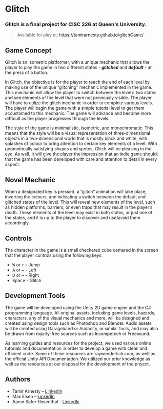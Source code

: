 # Glitch
### Glitch is a final project for CISC 226 at Queen's University.
> Available for play at: https://tamirarnesty.github.io/glitchGame/

## Game Concept
Glitch is an isometric platformer, with a unique mechanic that allows the player to play the game in two different states - ___glitched___ and ___default___ - at the press of a button.

In Glitch, the objective is for the player to reach the end of each level by making use of the unique “glitching” mechanic implemented in the game. This mechanic will allow the player to switch between the level’s two states and see elements of the level that were not previously visible. The player will have to utilize the glitch mechanic in order to complete various levels. The player will begin the game with a simple tutorial level to get them accustomed to this mechanic. The game will advance and become more difficult as the player progresses through the levels.

The style of the game is minimalistic, isometric, and monochromatic. This means that the style will be a visual representation of three-dimensional objects in a two-dimensional world that is mostly black and white, with splashes of colour to bring attention to certain key elements of a level. With geometrically satisfying shapes and sprites, Glitch will be pleasing to the eye. As well, it will give the player the impression that an indie game should: that the game has been developed with care and attention to detail in every aspect.

## Novel Mechanic
When a designated key is pressed, a “glitch” animation will take place, inverting the colours, and indicating a switch between the default and glitched states of the level. This will reveal new elements of the level, such as hidden platforms, barriers, or even traps that may result in the player’s death. These elements of the level may exist in both states, or just one of the states, and it is up to the player to discover and use/avoid them accordingly. 

## Controls
The character in the game is a small checkered cube centered in the screen that the player controls using the following keys:

- <kbd>W</kbd> or <kbd>↑</kbd> - Jump
- <kbd>A</kbd> or <kbd>←</kbd> - Left
- <kbd>D</kbd> or <kbd>→</kbd> - Right
- <kbd>Space</kbd> - Glitch

## Development Tools
The game will be developed using the Unity 2D game engine and the C# programming language. All original assets, including game levels, hazards, characters, any of the visual mechanics and more, will be designed and created using design tools such as Photoshop and Blender. Audio assets will be created using Garageband or Audacity, or similar tools, and may also be drawn from royalty-free sources such as Incompetech or Freesound.

As learning guides and resources for the project, we used various online tutorials and documentation in order to develop a game with clean and efficient code. Some of these resources are raywenderlich.com, as well as the official Unity API Documentation. We utilized our prior knowledge as well as the resources at our disposal for the development of the project.

## Authors
* Tamir Arnesty – [LinkedIn](https://www.linkedin.com/in/tamirarnesty/ "Tamir Arnesty LinkedIn")
* Max Eisen – [LinkedIn](https://www.linkedin.com/in/maxeisen/ "Max Eisen LinkedIn")
* Aaron Safer-Rosenthal – [LinkedIn](https://www.linkedin.com/in/aaron-safer-rosenthal-770b89163/ "Aaron Safer-Rosenthal LinkedIn")
